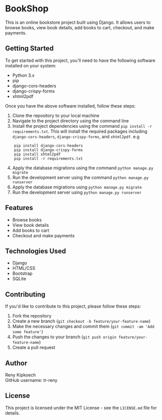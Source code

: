 # BookShop

This is an online bookstore project built using Django. It allows users to browse books, view book details, add books to cart, checkout, and make payments.

## Getting Started

To get started with this project, you'll need to have the following software installed on your system:

- Python 3.x
- pip
- django-cors-headers
- django-crispy-forms
- xhtml2pdf

Once you have the above software installed, follow these steps:

1. Clone the repository to your local machine
2. Navigate to the project directory using the command line
3. Install the project dependencies using the command `pip install -r requirements.txt`. This will install the required packages including `django-cors-headers`, `django-crispy-forms`, and `xhtml2pdf`.
e.g 

``` 
    pip install django-cors-headers
    pip install django-crispy-forms
    pip install xhtml2pdf
    pip install -r requirements.txt
```
4. Apply the database migrations using the command `python manage.py migrate`
5. Run the development server using the command `python manage.py runserver`
6. Apply the database migrations using `python manage.py migrate`
7. Run the development server using `python manage.py runserver`

## Features

- Browse books
- View book details
- Add books to cart
- Checkout and make payments

## Technologies Used

- Django
- HTML/CSS
- Bootstrap
- SQLite

## Contributing

If you'd like to contribute to this project, please follow these steps:

1. Fork the repository
2. Create a new branch (`git checkout -b feature/your-feature-name`)
3. Make the necessary changes and commit them (`git commit -am 'Add some feature'`)
4. Push the changes to your branch (`git push origin feature/your-feature-name`)
5. Create a pull request

## Author

Reny Kipkoech<br>
GitHub username: tr-reny<br>

## License

This project is licensed under the MIT License - see the `LICENSE.md` file for details.
